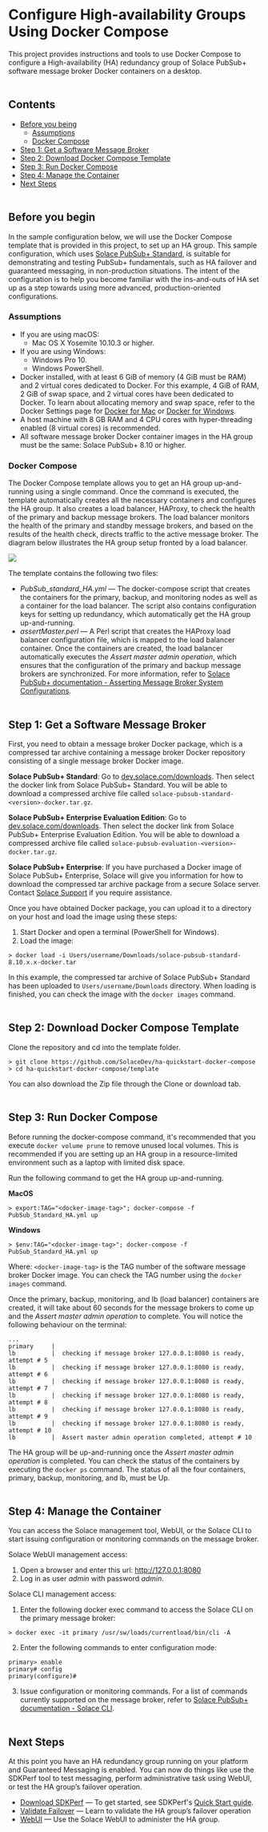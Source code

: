 Configure High-availability Groups Using Docker Compose
=====
This project provides instructions and tools to use Docker Compose to configure a High-availability (HA) redundancy group of Solace PubSub+ software message broker Docker containers on a desktop. 
<br><br>

## Contents

* [Before you being](#before-you-being)
  * [Assumptions](#prerequisites)
  * [Docker Compose](#docker-compose)
* [Step 1: Get a Software Message Broker](#get-message-broker) 
* [Step 2: Download Docker Compose Template](#download-template) 
* [Step 3: Run Docker Compose](#run-docker-compose) 
* [Step 4: Manage the Container](#manage-container) 
* [Next Steps](#next-steps) 
<br><br>
<a name="before-you-being"></a>
## Before you begin
In the sample configuration below, we will use the Docker Compose template that is provided in this project, to set up an HA group. This sample configuration, which uses [Solace PubSub+ Standard](https://docs.solace.com/Solace-SW-Broker-Set-Up/Setting-Up-SW-Brokers.htm#Compare), is suitable for demonstrating and testing PubSub+ fundamentals, such as HA failover and guaranteed messaging, in non-production situations. The intent of the configuration is to help you become familiar with the ins-and-outs of HA set up as a step towards using more advanced, production-oriented configurations. 

<a name="prerequisites"></a>
### Assumptions

* If you are using macOS:
  * Mac OS X Yosemite 10.10.3 or higher.
* If you are using Windows:
  * Windows Pro 10.
  * Windows PowerShell.
* Docker installed, with at least 6 GiB of memory (4 GiB must be RAM) and 2 virtual cores dedicated to Docker. For this example, 4 GiB of RAM, 2 GiB of swap space, and 2 virtual cores have been dedicated to Docker. To learn about allocating memory and swap space, refer to the Docker Settings page for [Docker for Mac](https://docs.docker.com/docker-for-mac/#advanced) or [Docker for Windows](https://docs.docker.com/docker-for-windows/#advanced).
* A host machine with 8 GB RAM and 4 CPU cores with hyper-threading enabled (8 virtual cores) is recommended.
* All software message broker Docker container images in the HA group must be the same: Solace PubSub+ 8.10 or higher.

<a name="docker-compose"></a>
### Docker Compose
The Docker Compose template allows you to get an HA group up-and-running using a single command. Once the command is executed, the template automatically creates all the necessary containers and configures the HA group. It also creates a load balancer, HAProxy, to check the health of the primary and backup message brokers. The load balancer monitors the health of the primary and standby message brokers, and based on the results of the health check, directs traffic to the active message broker. The diagram below illustrates the HA group setup fronted by a load balancer.

![](images/LoadBalancer_HATriplet.png)

The template contains the following two files:
* _PubSub_standard_HA.yml_ — The docker-compose script that creates the containers for the primary, backup, and monitoring nodes as well as a container for the load balancer. The script also contains configuration keys for setting up redundancy, which automatically get the HA group up-and-running.
* _assertMaster.perl_ — A Perl script that creates the HAProxy load balancer configuration file, which is mapped to the load balancer container. Once the containers are created, the load balancer automatically executes the _Assert master admin operation_, which ensures that the configuration of the primary and backup message brokers are synchronized. For more information, refer to [Solace PubSub+ documentation - Asserting Message Broker System Configurations](https://docs.solace.com/Configuring-and-Managing-Routers/Using-Config-Sync.htm#Assertin).
<br><br>
<a name="get-message-broker"></a>
## Step 1: Get a Software Message Broker 

First, you need to obtain a message broker Docker package, which is a compressed tar archive containing a message broker Docker repository consisting of a single  message broker Docker image. 

**Solace PubSub+ Standard**: Go to [dev.solace.com/downloads](http://dev.solace.com/downloads/#vmr). Then select the docker link from Solace PubSub+ Standard. You will be able to download a compressed archive file called `solace-pubsub-standard-<version>-docker.tar.gz`.

**Solace PubSub+ Enterprise Evaluation Edition**: Go to [dev.solace.com/downloads](http://dev.solace.com/downloads/#vmr). Then select the docker link from Solace PubSub+ Enterprise Evaluation Edition. You will be able to download a compressed archive file called `solace-pubsub-evaluation-<version>-docker.tar.gz`.

**Solace PubSub+ Enterprise**: If you have purchased a Docker image of Solace PubSub+ Enterprise, Solace will give you information for how to download the compressed tar archive package from a secure Solace server. Contact [Solace Support](https://solace.com/support) if you require assistance.

Once you have obtained Docker package, you can upload it to a directory on your host and load the image using these steps:
1. Start Docker and open a terminal (PowerShell for Windows). 
2. Load the image:
```
> docker load -i Users/username/Downloads/solace-pubsub-standard-8.10.x.x-docker.tar
```

In this example,  the compressed tar archive of Solace PubSub+ Standard has been uploaded to `Users/username/Downloads` directory. When loading is finished, you can check the image with the `docker images` command.
<br><br>
<a name="download-template"></a>
## Step 2: Download Docker Compose Template

Clone the repository and cd into the template folder. 
```
> git clone https://github.com/SolaceDev/ha-quickstart-docker-compose
> cd ha-quickstart-docker-compose/template
```
You can also download the Zip file through the Clone or download tab.
<br><br>
<a name="run-docker-compose"></a>
## Step 3: Run Docker Compose

Before running the docker-compose command, it's recommended that you execute `docker volume prune` to remove unused local volumes. This is recommended if you are setting up an HA group in a resource-limited environment such as a laptop with limited disk space.

Run the following command to get the HA group up-and-running.

**MacOS**

```
> export:TAG="<docker-image-tag>"; docker-compose -f PubSub_Standard_HA.yml up
```
**Windows**
```
> $env:TAG="<docker-image-tag>"; docker-compose -f PubSub_Standard_HA.yml up
```

Where: `<docker-image-tag>` is the TAG number of the software message broker Docker image. You can check the TAG number using the `docker images` command.

Once the primary, backup, monitoring, and lb (load balancer) containers are created, it will take about 60 seconds for the message brokers to come up and the _Assert master admin operation_ to complete. You will notice the following behaviour on the terminal:
```
...
primary     |
lb          |  checking if message broker 127.0.0.1:8080 is ready, attempt # 5
lb          |  checking if message broker 127.0.0.1:8080 is ready, attempt # 6
lb          |  checking if message broker 127.0.0.1:8080 is ready, attempt # 7
lb          |  checking if message broker 127.0.0.1:8080 is ready, attempt # 8
lb          |  checking if message broker 127.0.0.1:8080 is ready, attempt # 9
lb          |  checking if message broker 127.0.0.1:8080 is ready, attempt # 10
lb          |  Assert master admin operation completed, attempt # 10

```

The HA group will be up-and-running once the _Assert master admin operation_ is completed. You can check the status of the containers by executing the `docker ps` command. The status of all the four containers, primary, backup, monitoring, and lb, must be Up.
<br><br>
<a name="manage-container"></a>
## Step 4: Manage the Container
You can access the Solace management tool, WebUI, or the Solace CLI to start issuing configuration or monitoring commands on the message broker.

Solace WebUI management access:

1. Open a browser and enter this url: http://127.0.0.1:8080
2. Log in as user _admin_ with password _admin_.

Solace CLI management access:

1. Enter the following docker exec command to access the Solace CLI on the primary message broker:

```
> docker exec -it primary /usr/sw/loads/currentload/bin/cli -A
```
2. Enter the following commands to enter configuration mode:
```
primary> enable
primary# config
primary(configure)#
```
3. Issue configuration or monitoring commands. For a list of commands currently supported on the message broker, refer to [Solace PubSub+ documentation - Solace CLI](https://docs.solace.com/Solace-CLI/Using-Solace-CLI.htm).
<br><br>
<a name="next-steps"></a>
## Next Steps
At this point you have an HA redundancy group running on your platform and Guaranteed Messaging is enabled. You can now do things like use the SDKPerf tool to test messaging, perform administrative task using WebUI, or test the HA group’s failover operation.

* [Download SDKPerf](http://dev.solace.com/downloads/#apis-protocols-tools) — To get started, see SDKPerf's [Quick Start guide](https://docs.solace.com/SDKPerf/SDKPerf.htm#Quick).
* [Validate Failover](https://docs.solace.com/Configuring-and-Managing/Configuring-HA-Groups.htm#Validate-Failover) — Learn to validate the HA group’s failover operation
* [WebUI](https://docs.solace.com/WebUI/WebUI-Overview.htm) — Use the Solace WebUI to administer the HA group.
